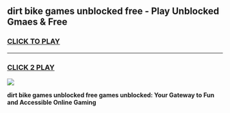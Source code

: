 
## dirt bike games unblocked free - Play Unblocked Gmaes & Free
<h3>
<a href="https://premium.freeplayer.one?title=dirt_bike_games_unblocked_free&ref=20F">CLICK TO PLAY</a></h3>
<hr>

<h3>
<a href="https://premium.freeplayer.one?title=dirt_bike_games_unblocked_free&ref=20F">CLICK 2 PLAY</a>
  
</h3>

<a href="https://premium.freeplayer.one?title=dirt_bike_games_unblocked_free&ref=20F/"><img src="https://clearcache.store/games.png"></a>


**dirt bike games unblocked free games unblocked: Your Gateway to Fun and Accessible Online Gaming**
